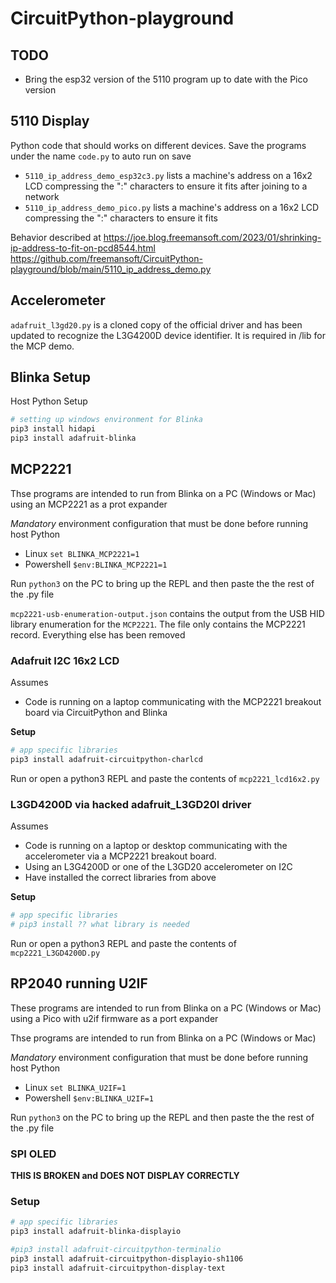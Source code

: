 # CircuitPython-playground

## TODO
* Bring the esp32 version of the 5110 program up to date with the Pico version

## 5110 Display
Python code that should works on different devices. Save the programs under the name `code.py` to auto run on save

* `5110_ip_address_demo_esp32c3.py` lists a machine's address on a 16x2 LCD compressing the ":" characters to ensure it fits after joining to a network
* `5110_ip_address_demo_pico.py`    lists a machine's address on a 16x2 LCD compressing the ":" characters to ensure it fits

Behavior described at https://joe.blog.freemansoft.com/2023/01/shrinking-ip-address-to-fit-on-pcd8544.html https://github.com/freemansoft/CircuitPython-playground/blob/main/5110_ip_address_demo.py

## Accelerometer

`adafruit_l3gd20.py` is a cloned copy of the official driver and has been updated to recognize the L3G4200D device identifier.  It is required in /lib for the MCP demo.

## Blinka Setup
Host Python Setup
```bash
# setting up windows environment for Blinka
pip3 install hidapi
pip3 install adafruit-blinka
```

## MCP2221
Thse programs are intended to run from Blinka on a PC (Windows or Mac) using an MCP2221 as a prot expander

*Mandatory* environment configuration that must be done before running host Python
* Linux `set BLINKA_MCP2221=1`
* Powershell `$env:BLINKA_MCP2221=1`

Run `python3` on the PC to bring up the REPL and then paste the the rest of the .py file

`mcp2221-usb-enumeration-output.json` contains the output from the USB HID library enumeration for the `MCP2221`.  The file only contains the MCP2221 record. Everything else has been removed

### Adafruit I2C 16x2 LCD
Assumes
* Code is running on a laptop communicating with the MCP2221 breakout board via CircuitPython and Blinka

**Setup**
```bash
# app specific libraries
pip3 install adafruit-circuitpython-charlcd
```
Run or open a python3 REPL and paste the contents of `mcp2221_lcd16x2.py`

### L3GD4200D via hacked adafruit_L3GD20I driver
Assumes
* Code is running on a laptop or desktop communicating with the accelerometer via a MCP2221 breakout board.
* Using an L3G4200D or one of the L3GD20 accelerometer on I2C
* Have installed the correct libraries from above

**Setup**
```bash
# app specific libraries
# pip3 install ?? what library is needed
```

Run or open a python3 REPL and paste the contents of `mcp2221_L3GD4200D.py`

## RP2040 running U2IF
These programs are intended to run from Blinka on a PC (Windows or Mac) using a Pico with u2if firmware as a port expander

Thse programs are intended to run from Blinka on a PC (Windows or Mac)

*Mandatory* environment configuration that must be done before running host Python
* Linux `set BLINKA_U2IF=1`
* Powershell `$env:BLINKA_U2IF=1`

Run `python3` on the PC to bring up the REPL and then paste the the rest of the .py file

### SPI OLED
**THIS IS BROKEN and DOES NOT DISPLAY CORRECTLY**

### Setup
```bash
# app specific libraries
pip3 install adafruit-blinka-displayio

#pip3 install adafruit-circuitpython-terminalio
pip3 install adafruit-circuitpython-displayio-sh1106
pip3 install adafruit-circuitpython-display-text
```




